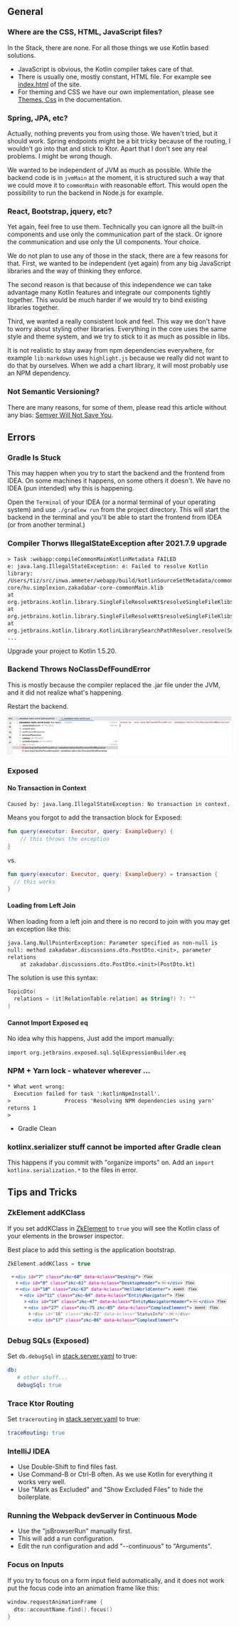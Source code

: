 ## General

### Where are the CSS, HTML, JavaScript files?

In the Stack, there are none. For all those things we use Kotlin based solutions.

* JavaScript is obvious, the Kotlin compiler takes care of that.
* There is usually one, mostly constant, HTML file. For example
  see [index.html](/site/src/jsMain/resources/index.html) of the site.
* For theming and CSS we have our own implementation, please see [Themes, Css](/doc/guides/browser/structure/ThemesCss.md) in the
  documentation.
  
### Spring, JPA, etc?

Actually, nothing prevents you from using those. We haven't tried, but it
should work. Spring endpoints might be a bit tricky because of the routing,
I wouldn't go into that and stick to Ktor. Apart that I don't see any real
problems. I might be wrong though.

We wanted to be independent of JVM as much as possible. While the backend code is
in `jvmMain` at the moment, it is structured such a way that we could move it
to `commonMain` with reasonable effort. This would open the possibility to
run the backend in Node.js for example.

### React, Bootstrap, jquery, etc?

Yet again, feel free to use them. Technically you can ignore all the built-in
components and use only the communication part of the stack. Or ignore the
communication and use only the UI components. Your choice.

We do not plan to use any of those in the stack, there are a few reasons for that.
First, we wanted to be independent (yet again) from any big JavaScript libraries 
and the way of thinking they enforce.

The second reason is that because of this independence we can take advantage
many Kotlin features and integrate our components tightly together. This would
be much harder if we would try to bind existing libraries together.

Third, we wanted a really consistent look and feel. This way we don't have to
worry about styling other libraries. Everything in the core uses the same 
style and theme system, and we try to stick to it as much as possible in libs.

It is not realistic to stay away from npm dependencies everywhere, for example
`lib:markdown` uses `highlight.js` because we really did not want to do that
by ourselves. When we add a chart library, it will most probably use an NPM
dependency.

### Not Semantic Versioning?

There are many reasons, for some of them, please read this article without any bias: 
[Semver Will Not Save You](https://hynek.me/articles/semver-will-not-save-you/).

## Errors

### Gradle Is Stuck

This may happen when you try to start the backend and the frontend from IDEA. On some machines it happens, on some
others it doesn't. We have no IDEA (pun intended) why this is happening.

Open the `Terminal` of your IDEA (or a normal terminal of your operating system) and use `./gradlew run` from the project
directory. This will start the backend in the terminal and you'll be able to start the frontend from IDEA (or from
another terminal.)

### Compiler Thorws IllegalStateException after 2021.7.9 upgrade

```text
> Task :webapp:compileCommonMainKotlinMetadata FAILED
e: java.lang.IllegalStateException: e: Failed to resolve Kotlin library: /Users/tiz/src/inwa.ammeter/webapp/build/kotlinSourceSetMetadata/commonMain/hu.simplexion.zakadabar-core/hu.simplexion.zakadabar-core-commonMain.klib
at org.jetbrains.kotlin.library.SingleFileResolveKt$resolveSingleFileKlib$1.error(SingleFileResolve.kt:19)
at org.jetbrains.kotlin.library.SingleFileResolveKt$resolveSingleFileKlib$1.error(SingleFileResolve.kt:17)
at org.jetbrains.kotlin.library.KotlinLibrarySearchPathResolver.resolve(SearchPathResolver.kt:154)
...
```

Upgrade your project to Kotlin 1.5.20.

### Backend Throws NoClassDefFoundError

This is mostly because the compiler replaced the .jar file under the JVM, and it did not realize what's happening.

Restart the backend.

![java-noclassdef](java-noclassdef.png)

### Exposed

#### No Transaction in Context

`Caused by: java.lang.IllegalStateException: No transaction in context.`

Means you forgot to add the transaction block for Exposed:

```kotlin
fun query(executor: Executor, query: ExampleQuery) {
    // this throws the exception
}
```

vs.

```kotlin
fun query(executor: Executor, query: ExampleQuery) = transaction {
  // this works
}
```

#### Loading from Left Join

When loading from a left join and there is no record to join with you may get an exception like this:

```text
java.lang.NullPointerException: Parameter specified as non-null is null: method zakadabar.discussions.dto.PostDto.<init>, parameter relations
	at zakadabar.discussions.dto.PostDto.<init>(PostDto.kt)
```

The solution is use this syntax:

```kotlin
TopicDto(
  relations = (it[RelationTable.relation] as String?) ?: ""
)
```

#### Cannot Import Exposed eq

No idea why this happens, Just add the import manually:

```import org.jetbrains.exposed.sql.SqlExpressionBuilder.eq```

### NPM + Yarn lock - whatever wherever ...

```text
* What went wrong:
  Execution failed for task ':kotlinNpmInstall'.
>                 Process 'Resolving NPM dependencies using yarn' returns 1
> 
```

* Gradle Clean

### kotlinx.serializer stuff cannot be imported after Gradle clean

This happens if you commit with "organize imports" on. Add an `import kotlinx.serialization.*` to the files in error.

## Tips and Tricks

### ZkElement addKClass

If you set addKClass in [ZkElement](/core/core/src/jsMain/kotlin/zakadabar/stack/frontend/builtin/ZkElement.kt) to `true` you will
see the Kotlin class of your elements in the browser inspector.

Best place to add this setting is the application bootstrap.

```kotlin
ZkElement.addKClass = true
```

![kclass](kclass.png)

### Debug SQLs (Exposed)

Set `db.debugSql` in [stack.server.yaml](/site/template/app/etc/stack.server.yaml) to true:

```yaml
db:
   # other stuff...
   debugSql: true
```

### Trace Ktor Routing

Set `tracerouting` in [stack.server.yaml](/site/template/app/etc/stack.server.yaml) to true:

```yaml
traceRouting: true
```

### IntelliJ IDEA

* Use Double-Shift to find files fast.
* Use Command-B or Ctrl-B often. As we use Kotlin for everything it works very well.
* Use "Mark as Excluded" and "Show Excluded Files" to hide the boilerplate.

### Running the Webpack devServer in Continuous Mode

* Use the "jsBrowserRun" manually first.
* This will add a run configuration.
* Edit the run configuration and add "--continuous" to "Arguments".

### Focus on Inputs

If you try to focus on a form input field automatically, and it does not work put the focus code into an animation frame
like this:

```kotlin
window.requestAnimationFrame {
  dto::accountName.find().focus()
}
```
